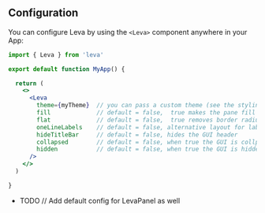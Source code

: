 ## Configuration

You can configure Leva by using the `<Leva>` component anywhere in your App:

```jsx
import { Leva } from 'leva'

export default function MyApp() {

  return (
    <>
      <Leva
        theme={myTheme}  // you can pass a custom theme (see the styling section)
        fill             // default = false,  true makes the pane fill the parent dom node it's rendered in
        flat             // default = false,  true removes border radius and shadow
        oneLineLabels    // default = false, alternative layout for labels, with labels and fields on separate rows  
        hideTitleBar     // default = false, hides the GUI header
        collapsed        // default = false, when true the GUI is collpased
        hidden           // default = false, when true the GUI is hidden
      />
    </>
  )

}
```

- TODO // Add default config for LevaPanel as well